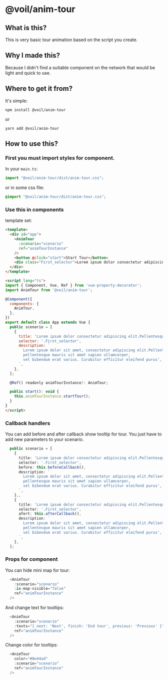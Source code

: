 # @voil/anim-tour
## What is this?

This is very basic tour animation based on the script you create.

## Why I made this?

Because I didn't find a suitable component on the network that would be light and quick to use.

## Where to get it from?

It's simple:

```
npm install @voil/anim-tour
```

or

```
yarn add @voil/anim-tour
```

## How to use this?

### First you must import styles for component.

In your `main.ts`:

```ts
import "@voil/anim-tour/dist/anim-tour.css";
```

or in some css file:

```css
@import "@voil/anim-tour/dist/anim-tour.css";
```

### Use this in components
template set:

```html
<template>
  <div id="app">
    <AnimTour
      :scenario="scenario"
      ref="animTourInstance"
    />
    <button @click="start">Start Tour</button>
    <div class="First_selector">Lorem ipsum dolor consectetur adipiscing elit.Pellentesque</div>
  </div>
</template>

<script lang="ts">
import { Component, Vue, Ref } from 'vue-property-decorator';
import AnimTour from '@voil/anim-tour';

@Component({
  components: {
    AnimTour,
  },
})
export default class App extends Vue {
  public scenario = [
    {
      title: 'Lorem ipsum dolor consectetur adipiscing elit.Pellentesque',
      selector: '.First_selector',
      description: `
        Lorem ipsum dolor sit amet, consectetur adipiscing elit.Pellentesque
        pellentesque mauris sit amet sapien ullamcorper,
        vel bibendum erat varius. Curabitur efficitur eleifend purus',
      `,
    },
  ];

  @Ref() readonly animTourInstance!: AnimTour;

  public start(): void {
    this.animTourInstance.startTour();
  }
}
</script>
```

### Callback handlers

You can add before and after callback show tooltip for tour.
You just have to add new parameters to your scenario.

```ts
  public scenario = [
    {
      title: 'Lorem ipsum dolor consectetur adipiscing elit.Pellentesque',
      selector: '.First_selector',
      before: this.beforeCallback(),
      description: `
        Lorem ipsum dolor sit amet, consectetur adipiscing elit.Pellentesque
        pellentesque mauris sit amet sapien ullamcorper,
        vel bibendum erat varius. Curabitur efficitur eleifend purus',
      `,
    },,
    {
      title: 'Lorem ipsum dolor consectetur adipiscing elit.Pellentesque',
      selector: '.First_selector',
      afert: this.afterCallback(),
      description: `
        Lorem ipsum dolor sit amet, consectetur adipiscing elit.Pellentesque
        pellentesque mauris sit amet sapien ullamcorper,
        vel bibendum erat varius. Curabitur efficitur eleifend purus',
      `,
    },
  ];
```

### Props for component
You can hide mini map for tour:

```ts
  <AnimTour
    :scenario="scenario"
    :is-map-visible="false"
    ref="animTourInstance"
  />
```

And change text for tooltips:

```ts
  <AnimTour
    :scenario="scenario"
    :texts="{ next: 'Next', finish: 'End tour', previous: 'Previous' }"
    ref="animTourInstance"
  />
```

Change color for tooltips:

```ts
  <AnimTour
    color="#8e44ad"
    :scenario="scenario"
    ref="animTourInstance"
  />
```


